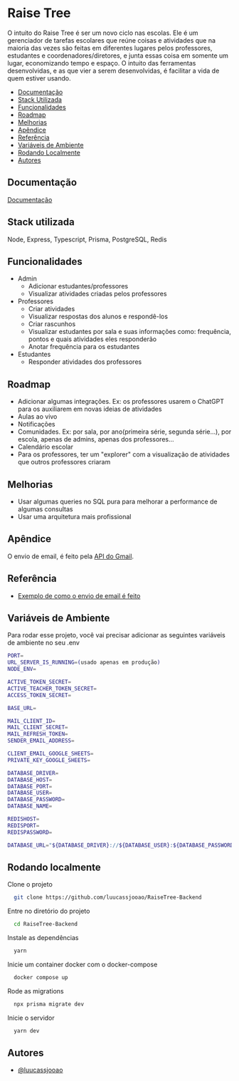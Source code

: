 
# Raise Tree

O intuito do Raise Tree é ser um novo ciclo nas escolas. Ele é um gerenciador de tarefas escolares que reúne coisas e atividades que na maioria das vezes são feitas em diferentes lugares pelos professores, estudantes e coordenadores/diretores, e junta essas coisa em somente um lugar, economizando tempo e espaço.
O intuito das ferramentas desenvolvidas, e as que vier a serem desenvolvidas, é facilitar a vida de quem estiver usando.

- [Documentação](#documentação)
- [Stack Utilizada](#stack-utilizada)
- [Funcionalidades](#funcionalidades)
- [Roadmap](#roadmap)
- [Melhorias](#melhorias)
- [Apêndice](#apêndice)
- [Referência](#referência)
- [Variáveis de Ambiente](#variáveis-de-ambiente)
- [Rodando Localmente](#rodando-localmente)
- [Autores](#autores)

## Documentação

[Documentação](https://raisetree-backend-production.up.railway.app/api-docs/)


## Stack utilizada

Node, Express, Typescript, Prisma, PostgreSQL, Redis


## Funcionalidades

- Admin
    - Adicionar estudantes/professores
    - Visualizar atividades criadas pelos professores
- Professores
    - Criar atividades
    - Visualizar respostas dos alunos e respondê-los
    - Criar rascunhos
    - Visualizar estudantes por sala e suas informações como: frequência, pontos e quais atividades eles responderão
    - Anotar frequência para os estudantes
- Estudantes
    - Responder atividades dos professores

## Roadmap

- Adicionar algumas integrações. Ex: os professores usarem o ChatGPT para os auxiliarem em novas ideias de atividades
- Aulas ao vivo
- Notificações
- Comunidades. Ex: por sala, por ano(primeira série, segunda série...), por escola, apenas de admins, apenas dos professores...
- Calendário escolar
- Para os professores, ter um "explorer" com a visualização de atividades que outros professores criaram

## Melhorias

- Usar algumas queries no SQL pura para melhorar a performance de algumas consultas
- Usar uma arquitetura mais profissional
## Apêndice

O envio de email, é feito pela [API do Gmail](#referência).

## Referência

 - [Exemplo de como o envio de email é feito](https://www.youtube.com/watch?v=-rcRf7yswfM)


## Variáveis de Ambiente

Para rodar esse projeto, você vai precisar adicionar as seguintes variáveis de ambiente no seu .env

```bash
PORT=
URL_SERVER_IS_RUNNING=(usado apenas em produção)
NODE_ENV=

ACTIVE_TOKEN_SECRET=
ACTIVE_TEACHER_TOKEN_SECRET=
ACCESS_TOKEN_SECRET=

BASE_URL=

MAIL_CLIENT_ID=
MAIL_CLIENT_SECRET=
MAIL_REFRESH_TOKEN=
SENDER_EMAIL_ADDRESS=

CLIENT_EMAIL_GOOGLE_SHEETS=
PRIVATE_KEY_GOOGLE_SHEETS=

DATABASE_DRIVER=
DATABASE_HOST=
DATABASE_PORT=
DATABASE_USER=
DATABASE_PASSWORD=
DATABASE_NAME=

REDISHOST=
REDISPORT=
REDISPASSWORD=

DATABASE_URL="${DATABASE_DRIVER}://${DATABASE_USER}:${DATABASE_PASSWORD}@${DATABASE_HOST}:${DATABASE_PORT}/${DATABASE_NAME}?schema=public"
```
## Rodando localmente

Clone o projeto

```bash
  git clone https://github.com/luucassjooao/RaiseTree-Backend
```

Entre no diretório do projeto

```bash
  cd RaiseTree-Backend
```

Instale as dependências

```bash
  yarn
```

Inicie um container docker com o docker-compose

```bash
  docker compose up
```

Rode as migrations

```bash
  npx prisma migrate dev
```

Inicie o servidor

```bash
  yarn dev
```


## Autores

- [@luucassjooao](https://www.github.com/luucassjooao)

